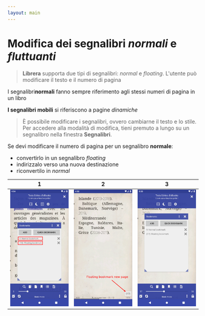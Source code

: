 ```yaml
---
layout: main
---
```


# Modifica dei segnalibri _normali_ e _fluttuanti_

> **Librera** supporta due tipi di segnalibri: _normal_ e _floating_. L'utente può modificare il testo e il numero di pagina

I segnalibri**normali** fanno sempre riferimento agli stessi numeri di pagina in un libro

**I segnalibri mobili** si riferiscono a pagine _dinamiche_

> È possibile modificare i segnalibri, ovvero cambiarne il testo e lo stile. Per accedere alla modalità di modifica, tieni premuto a lungo su un segnalibro nella finestra **Segnalibri**.

Se devi modificare il numero di pagina per un segnalibro **normale**:
- convertirlo in un segnalibro _floating_
- indirizzalo verso una nuova destinazione
- riconvertilo in _normal_


|1|2|3|
|-|-|-|
|![](1.png)|![](2.png)|![](3.png)|


